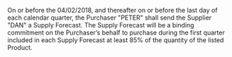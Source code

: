 On or before the 04/02/2018, and thereafter on or before the last day of each calendar quarter, the Purchaser "PETER" shall send the Supplier "DAN" a Supply Forecast. The Supply Forecast will be a binding commitment on the Purchaser’s behalf to purchase during the first quarter included in each Supply Forecast at least 85% of the quantity of the listed Product.
